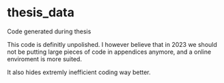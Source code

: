 # thesis_data
Code generated during thesis

This code is definitly unpolished. I however believe that in 2023 we should not be putting large pieces of code in appendices anymore, and a online enviroment is more suited.

It also hides extremly inefficient coding way better.
